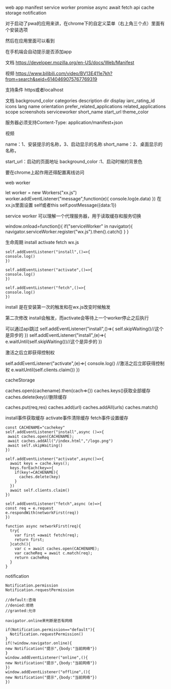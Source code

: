 web app manifest
service worker
promise async await
fetch api
cache storage
notification

对于启动了pwa的应用来讲，在chrome下的自定义菜单（右上角三个点）里面有个安装选项 

然后在应用里面可以看到

在手机端会自动提示是否添加app

文档
https://developer.mozilla.org/en-US/docs/Web/Manifest


视频
https://www.bilibili.com/video/BV13E411e7kh?from=search&seid=6140469075767769319

支持条件
https或者localhost

文档
background_color
categories
description
dir
display
iarc_rating_id
icons
lang
name
orientation
prefer_related_applications
related_applications
scope
screenshots
serviceworker
short_name
start_url
theme_color

<link rel="manifest" href="/manifest.webmanifest">
服务器必须支持Content-Type: application/manifest+json

视频
<link rel="manifest" href="/manifest.json">


name：1、安装提示的名称，3、启动显示的名称
short_name：2、桌面显示的名称，

start_url：启动的页面地址
background_color :1、启动时候的背景色

要在chrome上起作用还得配置离线访问



web worker

let worker = new Workers("xx.js")
worker.addEventListener("message",function(e){
console.log(e.data)
})
在xx.js里面设置 self或者this
self.postMessage({data:1})


service worker
可以理解一个代理服务器，用于读取缓存和服务切换

window.onload=function(){
  if("serviceWorker" in navigator){
    navigator.serviceWorker.register("wx.js").then().catch()
  }
}


生命周期
install
activate
fetch
wx.js
```
self.addEventListener("install",()=>{
console.log()
})

self.addEventListener("activate",()=>{
console.log()
})

self.addEventListener("fetch",()=>{
console.log()
})
```

install
是在安装第一次的触发和在wx.js改变时候触发

第二次修改
install会触发，而activate会等待上一个worker停止之后执行

可以通过api跳过
self.addEventListener("install",()=>{
self.skipWaiting()//这个是异步的
})
self.addEventListener("install",(e)=>{
e.waitUntil(self.skipWaiting())//这个是异步的
})

激活之后立即获得控制权

self.addEventListener("activate",(e)=>{
console.log()
//激活之后立即获得控制权
e.waitUntil(self.clients.claim())
})


cacheStorage

caches.open(cachename).then(cach=>{})
caches.keys()获取全部缓存
caches.delete(key)//删除缓存

caches.put(req,res)
caches.add(url)
caches.addAll(urls)
caches.match()



install事件获取缓存
activate事件清除缓存
fetch事件设置缓存
```
const CACHENAME="cachekey"
self.addEventListener("install",async ()=>{
 await caches.open(CACHENAME);
 await caches.addAll("/index.html","/logo.png")
 await self.skipWaiting()
})

self.addEventListener("activate",async()=>{
  await keys = cache.keys();
  keys.forEach(key=>{
    if(key!=CACHENAME){
      caches.delete(key)
    }
  })
  await self.clients.claim()
})

self.addEventListener("fetch",async (e)=>{
const req = e.request
e.respondWith(networkFirst(req))
})

function async networkFirst(req){
  try{
    var first =await fetch(req);
    return first;
  }catch(){
    var c = await caches.open(CACHENAME);
    var cacheReq = await c.match(req);
    return cacheReq
  }
}
```
notification
```
Notification.permission
Notification.requestPermission

//default:咨询
//denied:拒绝
//granted:允许

navigator.online来判断是否有网络

if(Notification.permission=="default"){
  Notification.requestPermission()
}
if(!window.navigator.online){
new Notification("提示",{body:"当前网络"})
}
window.addEventListener("online",(){
new Notification("提示",{body:"当前网络"})
})
window.addEventListener("offline",(){
new Notification("提示",{body:"当前网络"})
})
```
